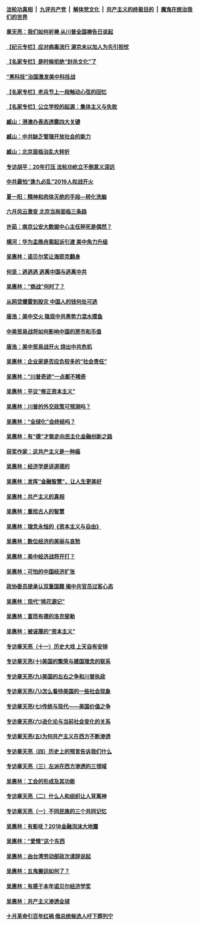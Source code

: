 ####  [法轮功真相](../../../../basic/blob/master/README.md?t=07072202) &nbsp;|&nbsp; [九评共产党](../../../../9ping.md/blob/master/README.md?t=07072202) &nbsp;|&nbsp; [解体党文化](../../../../jtdwh.md/blob/master/README.md?t=07072202)  &nbsp;|&nbsp; [共产主义的终极目的](../../../../gczydzjmd.md/blob/master/README.md?t=07072202) &nbsp;|&nbsp; [魔鬼在统治我们的世界](../../../../mgztzwmdsj.md/blob/master/README.md?t=07072202) 

#### [章天亮：我们如何祈祷 从川普全国祷告日说起](../pages/nsc423/n11944627.md?t=07072202) 

#### [【纪元专栏】应对病毒流行 渥京未以加人为先引担忧](../pages/nsc423/n11875714.md?t=07072202) 

#### [【名家专栏】是时候拒绝“封杀文化”了](../pages/nsc423/n11814093.md?t=07072202) 

#### [“黑科技”治国激发美中科技战](../pages/nsc423/n11638056.md?t=07072202) 

#### [【名家专栏】老兵节上一段触动心弦的回忆](../pages/nsc423/n11646016.md?t=07072202) 

#### [【名家专栏】公立学校的起源：集体主义与失败](../pages/nsc423/n11601833.md?t=07072202) 

#### [臧山：港澳办表态透露四大关键](../pages/nsc423/n11421628.md?t=07072202) 

#### [臧山：中共缺乏管理开放社会的能力](../pages/nsc423/n11407457.md?t=07072202) 

#### [臧山：北京面临治乱大转折](../pages/nsc423/n11406895.md?t=07072202) 

#### [专访胡平：20年打压 法轮功屹立不倒意义深远](../pages/nsc423/n11398800.md?t=07072202) 

#### [中共最怕“逢九必乱”2019人权战开火](../pages/nsc423/n11385248.md?t=07072202) 

#### [夏一阳：精神和肉体灭绝的手段—转化洗脑](../pages/nsc423/n11368250.md?t=07072202) 

#### [六月风云激变 北京当局面临三条路](../pages/nsc423/n11313668.md?t=07072202) 

#### [许茹：南京公安大数据中心主任猝死是偶然？](../pages/nsc423/n11064744.md?t=07072202) 

#### [横河：华为孟晚舟案起诉引渡 美中角力升级](../pages/nsc423/n11027230.md?t=07072202) 

#### [吴惠林：诺贝尔奖让海耶克翻身](../pages/nsc423/n10890049.md?t=07072202) 

#### [何坚：逃逃逃 逃离中国与逃离中共](../pages/nsc423/n10592891.md?t=07072202) 

#### [吴惠林：“商战”何时了？](../pages/nsc423/n10573558.md?t=07072202) 

#### [从网贷爆雷到股灾 中国人的钱何处可逃](../pages/nsc423/n10572800.md?t=07072202) 

#### [唐浩：美中交火 隐现中共黑势力混水摸鱼](../pages/nsc423/n10544040.md?t=07072202) 

#### [中美贸易战将如何影响中国的房市和币值](../pages/nsc423/n10543697.md?t=07072202) 

#### [唐浩：美中贸易战开火 烧出中共危机](../pages/nsc423/n10540126.md?t=07072202) 

#### [吴惠林：企业家是否应负较多的“社会责任”](../pages/nsc423/n10535022.md?t=07072202) 

#### [吴惠林：“川普奇迹”一点都不稀奇](../pages/nsc423/n10512808.md?t=07072202) 

#### [吴惠林：平议“修正资本主义”](../pages/nsc423/n10495724.md?t=07072202) 

#### [吴惠林：川普的外交政策可预测吗？](../pages/nsc423/n10462387.md?t=07072202) 

#### [吴惠林：“全球化”会终结吗？](../pages/nsc423/n10452838.md?t=07072202) 

#### [吴惠林：有“德”才能走向民主化金融创新之路](../pages/nsc423/n10432292.md?t=07072202) 

#### [获奖作家：这共产主义是一种癌](../pages/nsc423/n10431541.md?t=07072202) 

#### [吴惠林：经济学是讲道德的](../pages/nsc423/n10398014.md?t=07072202) 

#### [吴惠林：发挥“金融智慧”，让人生更美好](../pages/nsc423/n10375019.md?t=07072202) 

#### [吴惠林：共产主义的真相](../pages/nsc423/n10351394.md?t=07072202) 

#### [吴惠林：重拾古人的智慧](../pages/nsc423/n10337691.md?t=07072202) 

#### [吴惠林：理念永恒的《资本主义与自由》](../pages/nsc423/n10316274.md?t=07072202) 

#### [吴惠林：数位经济的美丽与哀愁](../pages/nsc423/n10292946.md?t=07072202) 

#### [吴惠林：美中经济战将开打？](../pages/nsc423/n10258825.md?t=07072202) 

#### [吴惠林：可怕的中国经济扩张](../pages/nsc423/n10219147.md?t=07072202) 

#### [政协委员提承认双重国籍 揭中共官员过客心态](../pages/nsc423/n10208809.md?t=07072202) 

#### [吴惠林：现代“桃花源记”](../pages/nsc423/n10185234.md?t=07072202) 

#### [吴惠林：富而有德的洛克斐勒](../pages/nsc423/n10142264.md?t=07072202) 

#### [吴惠林：被诬蔑的“资本主义”](../pages/nsc423/n10124816.md?t=07072202) 

#### [专访章天亮（十一）历史大戏 上天自有安排](../pages/nsc423/n10094905.md?t=07072202) 

#### [专访章天亮(十)美国的繁荣与建国理念的联系](../pages/nsc423/n10094899.md?t=07072202) 

#### [专访章天亮(九)美国的左右之争和川普执政](../pages/nsc423/n10094889.md?t=07072202) 

#### [专访章天亮(八)怎么看待美国的一些社会现象](../pages/nsc423/n10094857.md?t=07072202) 

#### [专访章天亮(七)传统与现代——美国价值之争](../pages/nsc423/n10093140.md?t=07072202) 

#### [专访章天亮(六)进化论与当前社会变化的关系](../pages/nsc423/n10092036.md?t=07072202) 

#### [专访章天亮(五)为何共产主义在西方不断渗透](../pages/nsc423/n10083620.md?t=07072202) 

#### [专访章天亮（四）历史上的预言告诉我们什么](../pages/nsc423/n10083606.md?t=07072202) 

#### [专访章天亮（三）左派在西方渗透的三领域](../pages/nsc423/n10081115.md?t=07072202) 

#### [吴惠林：工会的形成及其功能](../pages/nsc423/n10080633.md?t=07072202) 

#### [专访章天亮（二）什么人和组织让人背离神](../pages/nsc423/n10076637.md?t=07072202) 

#### [专访章天亮（一）不同民族的三个共同记忆](../pages/nsc423/n10074188.md?t=07072202) 

#### [吴惠林：有影呒？2018金融泡沫大地震](../pages/nsc423/n10040534.md?t=07072202) 

#### [吴惠林：“爱情”这个东西](../pages/nsc423/n10019423.md?t=07072202) 

#### [吴惠林：由台湾劳动部政次请辞说起](../pages/nsc423/n9979679.md?t=07072202) 

#### [吴惠林：五鬼搬运如何了？](../pages/nsc423/n9925338.md?t=07072202) 

#### [吴惠林：有感于本年诺贝尔经济学奖](../pages/nsc423/n9871883.md?t=07072202) 

#### [吴惠林：共产主义渗透全球](../pages/nsc423/n9812748.md?t=07072202) 

#### [十月革命引百年红祸 俄总统候选人吁下葬列宁](../pages/nsc423/n9810182.md?t=07072202) 

